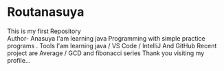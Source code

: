 # Routanasuya
This is my first Repository
<br>
Author- Anasuya
I'am learning java Programming with simple practice programs .
Tools I'am learning java / VS Code / IntelliJ And GitHub
Recent project are Average / GCD and fibonacci series
Thank you visiting my profile...
